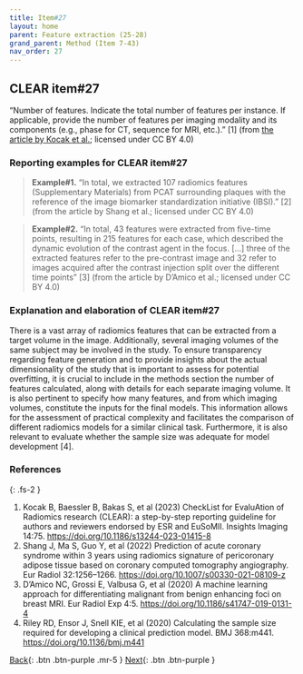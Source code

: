 ```yaml
---
title: Item#27
layout: home
parent: Feature extraction (25-28)
grand_parent: Method (Item 7-43)
nav_order: 27
---
```


## CLEAR item#27


“Number of features. Indicate the total number of features per instance. If applicable, provide the number of features per imaging modality and its components (e.g., phase for CT, sequence for MRI, etc.).”  [1] (from [the article by Kocak et al.](https://insightsimaging.springeropen.com/articles/10.1186/s13244-023-01415-8); licensed under CC BY 4.0)


### Reporting examples for CLEAR item#27

> **Example#1.** “In total, we extracted 107 radiomics features (Supplementary Materials) from PCAT surrounding plaques with the reference of the image biomarker standardization initiative (IBSI).” [2] (from the article by Shang et al.; licensed under CC BY 4.0)

> **Example#2.** “In total, 43 features were extracted from five-time points, resulting in 215 features for each case, which described the dynamic evolution of the contrast agent in the focus. […] three of the extracted features refer to the pre-contrast image and 32 refer to images acquired after the contrast injection split over the different time points” [3] (from the article by D’Amico et al.; licensed under CC BY 4.0)

### Explanation and elaboration of CLEAR item#27

There is a vast array of radiomics features that can be extracted from a target volume in the image. Additionally, several imaging volumes of the same subject may be involved in the study. To ensure transparency regarding feature generation and to provide insights about the actual dimensionality of the study that is important to assess for potential overfitting, it is crucial to include in the methods section the number of features calculated, along with details for each separate imaging volume. It is also pertinent to specify how many features, and from which imaging volumes, constitute the inputs for the final models. This information allows for the assessment of practical complexity and facilitates the comparison of different radiomics models for a similar clinical task. Furthermore, it is also relevant to evaluate whether the sample size was adequate for model development [4].

### References

{: .fs-2 }

1. 	Kocak B, Baessler B, Bakas S, et al (2023) CheckList for EvaluAtion of Radiomics research (CLEAR): a step-by-step reporting guideline for authors and reviewers endorsed by ESR and EuSoMII. Insights Imaging 14:75. https://doi.org/10.1186/s13244-023-01415-8
2. 	Shang J, Ma S, Guo Y, et al (2022) Prediction of acute coronary syndrome within 3 years using radiomics signature of pericoronary adipose tissue based on coronary computed tomography angiography. Eur Radiol 32:1256–1266. https://doi.org/10.1007/s00330-021-08109-z
3. 	D’Amico NC, Grossi E, Valbusa G, et al (2020) A machine learning approach for differentiating malignant from benign enhancing foci on breast MRI. Eur Radiol Exp 4:5. https://doi.org/10.1186/s41747-019-0131-4
4. 	Riley RD, Ensor J, Snell KIE, et al (2020) Calculating the sample size required for developing a clinical prediction model. BMJ 368:m441. https://doi.org/10.1136/bmj.m441

[Back](https://radiomic.github.io/CLEAR-E3/docs/Item2.html){: .btn .btn-purple .mr-5 }
[Next](https://radiomic.github.io/CLEAR-E3/docs/Item4.html){: .btn .btn-purple   }
